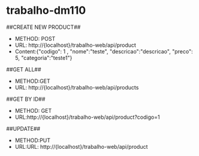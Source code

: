 # trabalho-dm110 #

##CREATE NEW PRODUCT##
- METHOD: POST
- URL: http://{localhost}/trabalho-web/api/product
- Content:{"codigo": 1 , "nome":"teste", "descricao":"descricao", "preco": 5, "categoria":"teste1"}


##GET ALL##
- METHOD:GET
- URL: http://{localhost}/trabalho-web/api/products

##GET BY ID##
- METHOD: GET
- URL:http://{localhost}/trabalho-web/api/product?codigo=1

##UPDATE##
- METHOD:PUT
- URL:URL: http://{localhost}/trabalho-web/api/product
